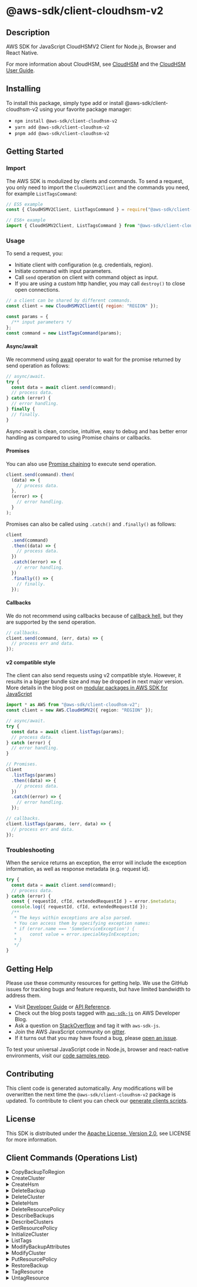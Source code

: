 <!-- generated file, do not edit directly -->

# @aws-sdk/client-cloudhsm-v2

## Description

AWS SDK for JavaScript CloudHSMV2 Client for Node.js, Browser and React Native.

<p>For more information about CloudHSM, see <a href="http://aws.amazon.com/cloudhsm/">CloudHSM</a> and the <a href="https://docs.aws.amazon.com/cloudhsm/latest/userguide/">
CloudHSM User Guide</a>.</p>

## Installing

To install this package, simply type add or install @aws-sdk/client-cloudhsm-v2
using your favorite package manager:

- `npm install @aws-sdk/client-cloudhsm-v2`
- `yarn add @aws-sdk/client-cloudhsm-v2`
- `pnpm add @aws-sdk/client-cloudhsm-v2`

## Getting Started

### Import

The AWS SDK is modulized by clients and commands.
To send a request, you only need to import the `CloudHSMV2Client` and
the commands you need, for example `ListTagsCommand`:

```js
// ES5 example
const { CloudHSMV2Client, ListTagsCommand } = require("@aws-sdk/client-cloudhsm-v2");
```

```ts
// ES6+ example
import { CloudHSMV2Client, ListTagsCommand } from "@aws-sdk/client-cloudhsm-v2";
```

### Usage

To send a request, you:

- Initiate client with configuration (e.g. credentials, region).
- Initiate command with input parameters.
- Call `send` operation on client with command object as input.
- If you are using a custom http handler, you may call `destroy()` to close open connections.

```js
// a client can be shared by different commands.
const client = new CloudHSMV2Client({ region: "REGION" });

const params = {
  /** input parameters */
};
const command = new ListTagsCommand(params);
```

#### Async/await

We recommend using [await](https://developer.mozilla.org/en-US/docs/Web/JavaScript/Reference/Operators/await)
operator to wait for the promise returned by send operation as follows:

```js
// async/await.
try {
  const data = await client.send(command);
  // process data.
} catch (error) {
  // error handling.
} finally {
  // finally.
}
```

Async-await is clean, concise, intuitive, easy to debug and has better error handling
as compared to using Promise chains or callbacks.

#### Promises

You can also use [Promise chaining](https://developer.mozilla.org/en-US/docs/Web/JavaScript/Guide/Using_promises#chaining)
to execute send operation.

```js
client.send(command).then(
  (data) => {
    // process data.
  },
  (error) => {
    // error handling.
  }
);
```

Promises can also be called using `.catch()` and `.finally()` as follows:

```js
client
  .send(command)
  .then((data) => {
    // process data.
  })
  .catch((error) => {
    // error handling.
  })
  .finally(() => {
    // finally.
  });
```

#### Callbacks

We do not recommend using callbacks because of [callback hell](http://callbackhell.com/),
but they are supported by the send operation.

```js
// callbacks.
client.send(command, (err, data) => {
  // process err and data.
});
```

#### v2 compatible style

The client can also send requests using v2 compatible style.
However, it results in a bigger bundle size and may be dropped in next major version. More details in the blog post
on [modular packages in AWS SDK for JavaScript](https://aws.amazon.com/blogs/developer/modular-packages-in-aws-sdk-for-javascript/)

```ts
import * as AWS from "@aws-sdk/client-cloudhsm-v2";
const client = new AWS.CloudHSMV2({ region: "REGION" });

// async/await.
try {
  const data = await client.listTags(params);
  // process data.
} catch (error) {
  // error handling.
}

// Promises.
client
  .listTags(params)
  .then((data) => {
    // process data.
  })
  .catch((error) => {
    // error handling.
  });

// callbacks.
client.listTags(params, (err, data) => {
  // process err and data.
});
```

### Troubleshooting

When the service returns an exception, the error will include the exception information,
as well as response metadata (e.g. request id).

```js
try {
  const data = await client.send(command);
  // process data.
} catch (error) {
  const { requestId, cfId, extendedRequestId } = error.$metadata;
  console.log({ requestId, cfId, extendedRequestId });
  /**
   * The keys within exceptions are also parsed.
   * You can access them by specifying exception names:
   * if (error.name === 'SomeServiceException') {
   *     const value = error.specialKeyInException;
   * }
   */
}
```

## Getting Help

Please use these community resources for getting help.
We use the GitHub issues for tracking bugs and feature requests, but have limited bandwidth to address them.

- Visit [Developer Guide](https://docs.aws.amazon.com/sdk-for-javascript/v3/developer-guide/welcome.html)
  or [API Reference](https://docs.aws.amazon.com/AWSJavaScriptSDK/v3/latest/index.html).
- Check out the blog posts tagged with [`aws-sdk-js`](https://aws.amazon.com/blogs/developer/tag/aws-sdk-js/)
  on AWS Developer Blog.
- Ask a question on [StackOverflow](https://stackoverflow.com/questions/tagged/aws-sdk-js) and tag it with `aws-sdk-js`.
- Join the AWS JavaScript community on [gitter](https://gitter.im/aws/aws-sdk-js-v3).
- If it turns out that you may have found a bug, please [open an issue](https://github.com/aws/aws-sdk-js-v3/issues/new/choose).

To test your universal JavaScript code in Node.js, browser and react-native environments,
visit our [code samples repo](https://github.com/aws-samples/aws-sdk-js-tests).

## Contributing

This client code is generated automatically. Any modifications will be overwritten the next time the `@aws-sdk/client-cloudhsm-v2` package is updated.
To contribute to client you can check our [generate clients scripts](https://github.com/aws/aws-sdk-js-v3/tree/main/scripts/generate-clients).

## License

This SDK is distributed under the
[Apache License, Version 2.0](http://www.apache.org/licenses/LICENSE-2.0),
see LICENSE for more information.

## Client Commands (Operations List)

<details>
<summary>
CopyBackupToRegion
</summary>

[Command API Reference](https://docs.aws.amazon.com/AWSJavaScriptSDK/v3/latest/client/cloudhsm-v2/command/CopyBackupToRegionCommand/) / [Input](https://docs.aws.amazon.com/AWSJavaScriptSDK/v3/latest/Package/-aws-sdk-client-cloudhsm-v2/Interface/CopyBackupToRegionCommandInput/) / [Output](https://docs.aws.amazon.com/AWSJavaScriptSDK/v3/latest/Package/-aws-sdk-client-cloudhsm-v2/Interface/CopyBackupToRegionCommandOutput/)

</details>
<details>
<summary>
CreateCluster
</summary>

[Command API Reference](https://docs.aws.amazon.com/AWSJavaScriptSDK/v3/latest/client/cloudhsm-v2/command/CreateClusterCommand/) / [Input](https://docs.aws.amazon.com/AWSJavaScriptSDK/v3/latest/Package/-aws-sdk-client-cloudhsm-v2/Interface/CreateClusterCommandInput/) / [Output](https://docs.aws.amazon.com/AWSJavaScriptSDK/v3/latest/Package/-aws-sdk-client-cloudhsm-v2/Interface/CreateClusterCommandOutput/)

</details>
<details>
<summary>
CreateHsm
</summary>

[Command API Reference](https://docs.aws.amazon.com/AWSJavaScriptSDK/v3/latest/client/cloudhsm-v2/command/CreateHsmCommand/) / [Input](https://docs.aws.amazon.com/AWSJavaScriptSDK/v3/latest/Package/-aws-sdk-client-cloudhsm-v2/Interface/CreateHsmCommandInput/) / [Output](https://docs.aws.amazon.com/AWSJavaScriptSDK/v3/latest/Package/-aws-sdk-client-cloudhsm-v2/Interface/CreateHsmCommandOutput/)

</details>
<details>
<summary>
DeleteBackup
</summary>

[Command API Reference](https://docs.aws.amazon.com/AWSJavaScriptSDK/v3/latest/client/cloudhsm-v2/command/DeleteBackupCommand/) / [Input](https://docs.aws.amazon.com/AWSJavaScriptSDK/v3/latest/Package/-aws-sdk-client-cloudhsm-v2/Interface/DeleteBackupCommandInput/) / [Output](https://docs.aws.amazon.com/AWSJavaScriptSDK/v3/latest/Package/-aws-sdk-client-cloudhsm-v2/Interface/DeleteBackupCommandOutput/)

</details>
<details>
<summary>
DeleteCluster
</summary>

[Command API Reference](https://docs.aws.amazon.com/AWSJavaScriptSDK/v3/latest/client/cloudhsm-v2/command/DeleteClusterCommand/) / [Input](https://docs.aws.amazon.com/AWSJavaScriptSDK/v3/latest/Package/-aws-sdk-client-cloudhsm-v2/Interface/DeleteClusterCommandInput/) / [Output](https://docs.aws.amazon.com/AWSJavaScriptSDK/v3/latest/Package/-aws-sdk-client-cloudhsm-v2/Interface/DeleteClusterCommandOutput/)

</details>
<details>
<summary>
DeleteHsm
</summary>

[Command API Reference](https://docs.aws.amazon.com/AWSJavaScriptSDK/v3/latest/client/cloudhsm-v2/command/DeleteHsmCommand/) / [Input](https://docs.aws.amazon.com/AWSJavaScriptSDK/v3/latest/Package/-aws-sdk-client-cloudhsm-v2/Interface/DeleteHsmCommandInput/) / [Output](https://docs.aws.amazon.com/AWSJavaScriptSDK/v3/latest/Package/-aws-sdk-client-cloudhsm-v2/Interface/DeleteHsmCommandOutput/)

</details>
<details>
<summary>
DeleteResourcePolicy
</summary>

[Command API Reference](https://docs.aws.amazon.com/AWSJavaScriptSDK/v3/latest/client/cloudhsm-v2/command/DeleteResourcePolicyCommand/) / [Input](https://docs.aws.amazon.com/AWSJavaScriptSDK/v3/latest/Package/-aws-sdk-client-cloudhsm-v2/Interface/DeleteResourcePolicyCommandInput/) / [Output](https://docs.aws.amazon.com/AWSJavaScriptSDK/v3/latest/Package/-aws-sdk-client-cloudhsm-v2/Interface/DeleteResourcePolicyCommandOutput/)

</details>
<details>
<summary>
DescribeBackups
</summary>

[Command API Reference](https://docs.aws.amazon.com/AWSJavaScriptSDK/v3/latest/client/cloudhsm-v2/command/DescribeBackupsCommand/) / [Input](https://docs.aws.amazon.com/AWSJavaScriptSDK/v3/latest/Package/-aws-sdk-client-cloudhsm-v2/Interface/DescribeBackupsCommandInput/) / [Output](https://docs.aws.amazon.com/AWSJavaScriptSDK/v3/latest/Package/-aws-sdk-client-cloudhsm-v2/Interface/DescribeBackupsCommandOutput/)

</details>
<details>
<summary>
DescribeClusters
</summary>

[Command API Reference](https://docs.aws.amazon.com/AWSJavaScriptSDK/v3/latest/client/cloudhsm-v2/command/DescribeClustersCommand/) / [Input](https://docs.aws.amazon.com/AWSJavaScriptSDK/v3/latest/Package/-aws-sdk-client-cloudhsm-v2/Interface/DescribeClustersCommandInput/) / [Output](https://docs.aws.amazon.com/AWSJavaScriptSDK/v3/latest/Package/-aws-sdk-client-cloudhsm-v2/Interface/DescribeClustersCommandOutput/)

</details>
<details>
<summary>
GetResourcePolicy
</summary>

[Command API Reference](https://docs.aws.amazon.com/AWSJavaScriptSDK/v3/latest/client/cloudhsm-v2/command/GetResourcePolicyCommand/) / [Input](https://docs.aws.amazon.com/AWSJavaScriptSDK/v3/latest/Package/-aws-sdk-client-cloudhsm-v2/Interface/GetResourcePolicyCommandInput/) / [Output](https://docs.aws.amazon.com/AWSJavaScriptSDK/v3/latest/Package/-aws-sdk-client-cloudhsm-v2/Interface/GetResourcePolicyCommandOutput/)

</details>
<details>
<summary>
InitializeCluster
</summary>

[Command API Reference](https://docs.aws.amazon.com/AWSJavaScriptSDK/v3/latest/client/cloudhsm-v2/command/InitializeClusterCommand/) / [Input](https://docs.aws.amazon.com/AWSJavaScriptSDK/v3/latest/Package/-aws-sdk-client-cloudhsm-v2/Interface/InitializeClusterCommandInput/) / [Output](https://docs.aws.amazon.com/AWSJavaScriptSDK/v3/latest/Package/-aws-sdk-client-cloudhsm-v2/Interface/InitializeClusterCommandOutput/)

</details>
<details>
<summary>
ListTags
</summary>

[Command API Reference](https://docs.aws.amazon.com/AWSJavaScriptSDK/v3/latest/client/cloudhsm-v2/command/ListTagsCommand/) / [Input](https://docs.aws.amazon.com/AWSJavaScriptSDK/v3/latest/Package/-aws-sdk-client-cloudhsm-v2/Interface/ListTagsCommandInput/) / [Output](https://docs.aws.amazon.com/AWSJavaScriptSDK/v3/latest/Package/-aws-sdk-client-cloudhsm-v2/Interface/ListTagsCommandOutput/)

</details>
<details>
<summary>
ModifyBackupAttributes
</summary>

[Command API Reference](https://docs.aws.amazon.com/AWSJavaScriptSDK/v3/latest/client/cloudhsm-v2/command/ModifyBackupAttributesCommand/) / [Input](https://docs.aws.amazon.com/AWSJavaScriptSDK/v3/latest/Package/-aws-sdk-client-cloudhsm-v2/Interface/ModifyBackupAttributesCommandInput/) / [Output](https://docs.aws.amazon.com/AWSJavaScriptSDK/v3/latest/Package/-aws-sdk-client-cloudhsm-v2/Interface/ModifyBackupAttributesCommandOutput/)

</details>
<details>
<summary>
ModifyCluster
</summary>

[Command API Reference](https://docs.aws.amazon.com/AWSJavaScriptSDK/v3/latest/client/cloudhsm-v2/command/ModifyClusterCommand/) / [Input](https://docs.aws.amazon.com/AWSJavaScriptSDK/v3/latest/Package/-aws-sdk-client-cloudhsm-v2/Interface/ModifyClusterCommandInput/) / [Output](https://docs.aws.amazon.com/AWSJavaScriptSDK/v3/latest/Package/-aws-sdk-client-cloudhsm-v2/Interface/ModifyClusterCommandOutput/)

</details>
<details>
<summary>
PutResourcePolicy
</summary>

[Command API Reference](https://docs.aws.amazon.com/AWSJavaScriptSDK/v3/latest/client/cloudhsm-v2/command/PutResourcePolicyCommand/) / [Input](https://docs.aws.amazon.com/AWSJavaScriptSDK/v3/latest/Package/-aws-sdk-client-cloudhsm-v2/Interface/PutResourcePolicyCommandInput/) / [Output](https://docs.aws.amazon.com/AWSJavaScriptSDK/v3/latest/Package/-aws-sdk-client-cloudhsm-v2/Interface/PutResourcePolicyCommandOutput/)

</details>
<details>
<summary>
RestoreBackup
</summary>

[Command API Reference](https://docs.aws.amazon.com/AWSJavaScriptSDK/v3/latest/client/cloudhsm-v2/command/RestoreBackupCommand/) / [Input](https://docs.aws.amazon.com/AWSJavaScriptSDK/v3/latest/Package/-aws-sdk-client-cloudhsm-v2/Interface/RestoreBackupCommandInput/) / [Output](https://docs.aws.amazon.com/AWSJavaScriptSDK/v3/latest/Package/-aws-sdk-client-cloudhsm-v2/Interface/RestoreBackupCommandOutput/)

</details>
<details>
<summary>
TagResource
</summary>

[Command API Reference](https://docs.aws.amazon.com/AWSJavaScriptSDK/v3/latest/client/cloudhsm-v2/command/TagResourceCommand/) / [Input](https://docs.aws.amazon.com/AWSJavaScriptSDK/v3/latest/Package/-aws-sdk-client-cloudhsm-v2/Interface/TagResourceCommandInput/) / [Output](https://docs.aws.amazon.com/AWSJavaScriptSDK/v3/latest/Package/-aws-sdk-client-cloudhsm-v2/Interface/TagResourceCommandOutput/)

</details>
<details>
<summary>
UntagResource
</summary>

[Command API Reference](https://docs.aws.amazon.com/AWSJavaScriptSDK/v3/latest/client/cloudhsm-v2/command/UntagResourceCommand/) / [Input](https://docs.aws.amazon.com/AWSJavaScriptSDK/v3/latest/Package/-aws-sdk-client-cloudhsm-v2/Interface/UntagResourceCommandInput/) / [Output](https://docs.aws.amazon.com/AWSJavaScriptSDK/v3/latest/Package/-aws-sdk-client-cloudhsm-v2/Interface/UntagResourceCommandOutput/)

</details>
